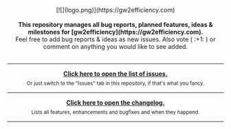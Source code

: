 <p align="center">
  [![](logo.png)](https://gw2efficiency.com)<br><br>
  <b>
    This repository manages all bug reports, planned features, ideas & milestones for [gw2efficiency](https://gw2efficiency.com).<br>
  </b>
  Feel free to add bug reports & ideas as new issues. Also vote ( :+1: ) or comment on anything you would like to see added.<br><br>

---

<p align="center">
  <b><a href="https://github.com/gw2efficiency/issues/issues">Click here to open the list of issues.</a></b><br>
  <sub>Or just switch to the "Issues" tab in this repository, if that's what you fancy.</sub>

---

<p align="center">
  <b><a href="https://github.com/gw2efficiency/issues/blob/master/CHANGELOG.md">Click here to open the changelog.</a></b><br>
  <sub>Lists all features, enhancements and bugfixes and when they happend.</sub>

---
